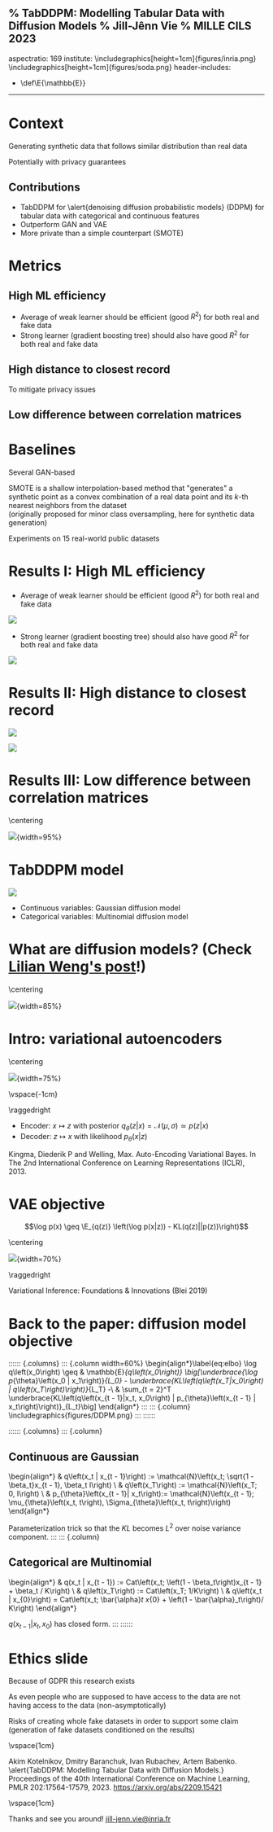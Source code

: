 % TabDDPM: Modelling Tabular Data with Diffusion Models
% Jill-Jênn Vie
% MILLE CILS 2023
---
aspectratio: 169
institute: \includegraphics[height=1cm]{figures/inria.png} \includegraphics[height=1cm]{figures/soda.png}
header-includes:
  - \def\E{\mathbb{E}}
---

# Context

Generating synthetic data that follows similar distribution than real data

Potentially with privacy guarantees

## Contributions

- TabDDPM for \alert{denoising diffusion probabilistic models} (DDPM) for tabular data with categorical and continuous features
- Outperform GAN and VAE
- More private than a simple counterpart (SMOTE)

# Metrics

## High ML efficiency

- Average of weak learner should be efficient (good $R^2$) for both real and fake data
- Strong learner (gradient boosting tree) should also have good $R^2$ for both real and fake data

## High distance to closest record

To mitigate privacy issues

## Low difference between correlation matrices

# Baselines

Several GAN-based

SMOTE is a shallow interpolation-based method that "generates"
a synthetic point as a convex combination of a real data point and its $k$-th nearest neighbors
from the dataset  
(originally proposed for minor class oversampling, here for synthetic data generation)

Experiments on 15 real-world public datasets

# Results I: High ML efficiency

- Average of weak learner should be efficient (good $R^2$) for both real and fake data

![](figures/tabddpm-weak.png)

- Strong learner (gradient boosting tree) should also have good $R^2$ for both real and fake data

![](figures/tabddpm-strong.png)

# Results II: High distance to closest record

![](figures/tabddpm-dcr.png)

![](figures/tabddpm-dcr-val.png)

# Results III: Low difference between correlation matrices

\centering

![](figures/tabddpm-corr.png){width=95%}

# TabDDPM model

![](figures/tabddpm.png)

- Continuous variables: Gaussian diffusion model
- Categorical variables: Multinomial diffusion model

# What are diffusion models? (Check [Lilian Weng's post](https://lilianweng.github.io/posts/2021-07-11-diffusion-models/)!)

\centering

![](figures/generative-overview.png){width=85%}

# Intro: variational autoencoders

\centering

![](figures/vae.jpg){width=75%}

\vspace{-1cm}

\raggedright

- Encoder: $x \mapsto z$ with posterior $q_\theta(z|x) = \mathcal{N}(\mu, \sigma) \simeq p(z|x)$
- Decoder: $z \mapsto x$ with likelihood $p_\theta(x|z)$

Kingma, Diederik P and Welling, Max. Auto-Encoding Variational Bayes. In The 2nd International Conference on Learning Representations (ICLR), 2013.

# VAE objective

$$\log p(x) \geq \E_{q(z)} \left(\log p(x|z)) - KL(q(z)||p(z))\right)$$

\centering

![](figures/vi.png){width=70%}

\raggedright

Variational Inference: Foundations & Innovations (Blei 2019)

# Back to the paper: diffusion model objective

:::::: {.columns}
::: {.column width=60%}
\begin{align*}\label{eq:elbo}
    \log q\left(x_0\right) \geq & \mathbb{E}_{q\left(x_0\right)} \big[\underbrace{\log p_{\theta}\left(x_0 | x_1\right)}_{L_0} - \underbrace{KL\left(q\left(x_T|x_0\right) | q\left(x_T\right)\right)}_{L_T} -\\
    & \sum_{t = 2}^T \underbrace{KL\left(q\left(x_{t - 1}|x_t, x_0\right) | p_{\theta}\left(x_{t - 1} | x_t\right)\right)}_{L_t}\big]
\end{align*}
:::
::: {.column}
\includegraphics{figures/DDPM.png}
:::
::::::

:::::: {.columns}
::: {.column}
## Continuous are Gaussian
\begin{align*}
    & q\left(x_t | x_{t - 1}\right) := \mathcal{N}\left(x_t; \sqrt{1 - \beta_t}x_{t - 1}, \beta_t I\right) \\
    & q\left(x_T\right) := \mathcal{N}\left(x_T; 0, I\right) \\
    & p_{\theta}\left(x_{t - 1}| x_t\right):= \mathcal{N}\left(x_{t - 1}; \mu_{\theta}\left(x_t, t\right), \Sigma_{\theta}\left(x_t, t\right)\right)
\end{align*}

Parameterization trick so that the $KL$ becomes $L^2$ over noise variance component.
:::
::: {.column}
## Categorical are Multinomial
\begin{align*}
    & q(x_t | x_{t - 1}) := Cat\left(x_t; \left(1 - \beta_t\right)x_{t - 1} + \beta_t / K\right) \\
    & q\left(x_T\right) := Cat\left(x_T; 1/K\right) \\
    & q\left(x_t | x_{0}\right) = Cat\left(x_t; \bar{\alpha}_t x_{0} + \left(1 - \bar{\alpha}_t\right)/ K\right)
\end{align*}

$q(x_{t - 1}|x_t, x_0)$ has closed form.
:::
::::::

# Ethics slide

Because of GDPR this research exists

As even people who are supposed to have access to the data are not having access to the data (non-asymptotically)

Risks of creating whole fake datasets in order to support some claim  
(generation of fake datasets conditioned on the results)

\vspace{1cm}

Akim Kotelnikov, Dmitry Baranchuk, Ivan Rubachev, Artem Babenko.  
\alert{TabDDPM: Modelling Tabular Data with Diffusion Models.} Proceedings of the 40th International Conference on Machine Learning, PMLR 202:17564-17579, 2023. https://arxiv.org/abs/2209.15421

\vspace{1cm}

Thanks and see you around! jill-jenn.vie@inria.fr
